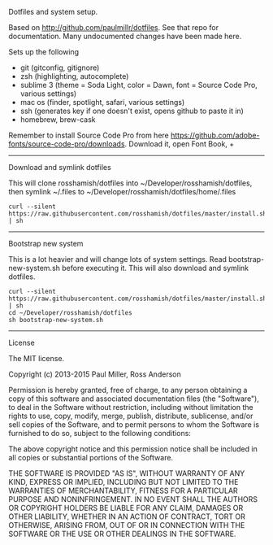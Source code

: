 
Dotfiles and system setup.

Based on http://github.com/paulmillr/dotfiles. See that repo for documentation. Many undocumented changes have been made here.

Sets up the following
- git (gitconfig, gitignore)
- zsh (highlighting, autocomplete)
- sublime 3 (theme = Soda Light, color = Dawn, font = Source Code Pro, various settings)
- mac os (finder, spotlight, safari, various settings)
- ssh (generates key if one doesn't exist, opens github to paste it in)
- homebrew, brew-cask

Remember to install Source Code Pro from here https://github.com/adobe-fonts/source-code-pro/downloads. Download it, open Font Book, +

---

Download and symlink dotfiles

This will clone rosshamish/dotfiles into ~/Developer/rosshamish/dotfiles, then symlink ~/.files to ~/Developer/rosshamish/dotfiles/home/.files

```
curl --silent https://raw.githubusercontent.com/rosshamish/dotfiles/master/install.sh | sh
```

---

Bootstrap new system

This is a lot heavier and will change lots of system settings. Read bootstrap-new-system.sh before executing it. This will also download and symlink dotfiles.

```
curl --silent https://raw.githubusercontent.com/rosshamish/dotfiles/master/install.sh | sh
cd ~/Developer/rosshamish/dotfiles
sh bootstrap-new-system.sh
```

---

License

The MIT license.

Copyright (c) 2013-2015 Paul Miller, Ross Anderson

Permission is hereby granted, free of charge, to any person obtaining a copy of this software and associated documentation files (the "Software"), to deal in the Software without restriction, including without limitation the rights to use, copy, modify, merge, publish, distribute, sublicense, and/or sell copies of the Software, and to permit persons to whom the Software is furnished to do so, subject to the following conditions:

The above copyright notice and this permission notice shall be included in all copies or substantial portions of the Software.

THE SOFTWARE IS PROVIDED "AS IS", WITHOUT WARRANTY OF ANY KIND, EXPRESS OR IMPLIED, INCLUDING BUT NOT LIMITED TO THE WARRANTIES OF MERCHANTABILITY, FITNESS FOR A PARTICULAR PURPOSE AND NONINFRINGEMENT. IN NO EVENT SHALL THE AUTHORS OR COPYRIGHT HOLDERS BE LIABLE FOR ANY CLAIM, DAMAGES OR OTHER LIABILITY, WHETHER IN AN ACTION OF CONTRACT, TORT OR OTHERWISE, ARISING FROM, OUT OF OR IN CONNECTION WITH THE SOFTWARE OR THE USE OR OTHER DEALINGS IN THE SOFTWARE.

